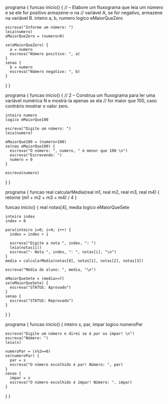 programa {
  funcao inicio() {
    // – Elabore um fluxograma que leia um número e se ele for positivo armazene-o na
    // variável A, se for negativo, armazene na variável B.
    inteiro a, b, numero
    logico eMaiorQueZero

    escreva("Informe um número: ")
    leia(numero)
    eMaiorQueZero = (numero>0)

    se(eMaiorQueZero) {
      a = numero
      escreva("Número positivo: ", a)
    }
    senao {
      b = numero
      escreva("Número negativo: ", b)
    }

  }
}

programa {
  funcao inicio() {
    // 2 – Construa um fluxograma para ler uma variável numérica N e mostrá-la apenas se ela
    // for maior que 100, caso contrário mostrar o valor zero.

    inteiro numero
    logico eMaiorQue100

    escreva("Digite um número: ")
    leia(numero)

    eMaiorQue100 = (numero>100)
    se(nao eMaiorQue100) {
      escreva("O número: ", numero, " é menor que 100 \n")
      escreva("Escrevendo: ")
      numero = 0
    }

    escreva(numero)
  }
}

programa {
  funcao real calcularMedia(real m1, real m2, real m3, real m4) {
    retorne (m1 + m2 + m3 + m4) / 4
  }

  funcao inicio() {
    real notas[4], media
    logico eMaiorQueSete

    inteiro index
    index = 0

    para(inteiro i=0; i<4; i++) {
      index = index + 1

      escreva("Digite a nota ", index, ": ")
      leia(notas[i])
      escreva("- Nota ", index, ": ", notas[i], "\n")
    }
    media = calcularMedia(notas[0], notas[1], notas[2], notas[3])

    escreva("Média do aluno: ", media, "\n")

    eMaiorQueSete = (media>=7)
    se(eMaiorQueSete) {
      escreva("STATUS: Aprovado")
    }
    senao {
      escreva("STATUS: Reprovado")
    }
  }
}

programa {
  funcao inicio() {
    inteiro x, par, impar
    logico numeroPar

    escreva("Digite um número e direi se é par ou ímpar! \n")
    escreva("Número: ")
    leia(x)

    numeroPar = (x%2==0)
    se(numeroPar) {
      par = x
      escreva("O número escolhido é par! Número: ", par)
    }
    senao {
      impar = x
      escreva("O número escolhido é ímpar! Número: ", impar)
    }
  }
}
